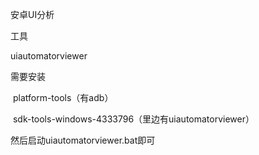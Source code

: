 安卓UI分析

工具

uiautomatorviewer

需要安装

​	platform-tools（有adb）

​	sdk-tools-windows-4333796（里边有uiautomatorviewer）

然后启动uiautomatorviewer.bat即可

